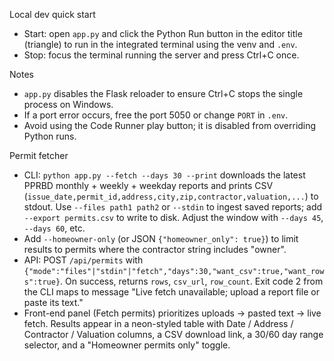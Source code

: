Local dev quick start

- Start: open `app.py` and click the Python Run button in the editor title (triangle) to run in the integrated terminal using the venv and `.env`.
- Stop: focus the terminal running the server and press Ctrl+C once.

Notes
- `app.py` disables the Flask reloader to ensure Ctrl+C stops the single process on Windows.
- If a port error occurs, free the port 5050 or change `PORT` in `.env`.
- Avoid using the Code Runner play button; it is disabled from overriding Python runs.

Permit fetcher
- CLI: `python app.py --fetch --days 30 --print` downloads the latest PPRBD monthly + weekly + weekday reports and prints CSV (`issue_date,permit_id,address,city,zip,contractor,valuation,...`) to stdout. Use `--files path1 path2` or `--stdin` to ingest saved reports; add `--export permits.csv` to write to disk. Adjust the window with `--days 45`, `--days 60`, etc.
- Add `--homeowner-only` (or JSON `{"homeowner_only": true}`) to limit results to permits where the contractor string includes "owner".
- API: POST `/api/permits` with `{"mode":"files"|"stdin"|"fetch","days":30,"want_csv":true,"want_rows":true}`. On success, returns `rows`, `csv_url`, `row_count`. Exit code 2 from the CLI maps to message "Live fetch unavailable; upload a report file or paste its text."
- Front-end panel (Fetch permits) prioritizes uploads -> pasted text -> live fetch. Results appear in a neon-styled table with Date / Address / Contractor / Valuation columns, a CSV download link, a 30/60 day range selector, and a "Homeowner permits only" toggle.
